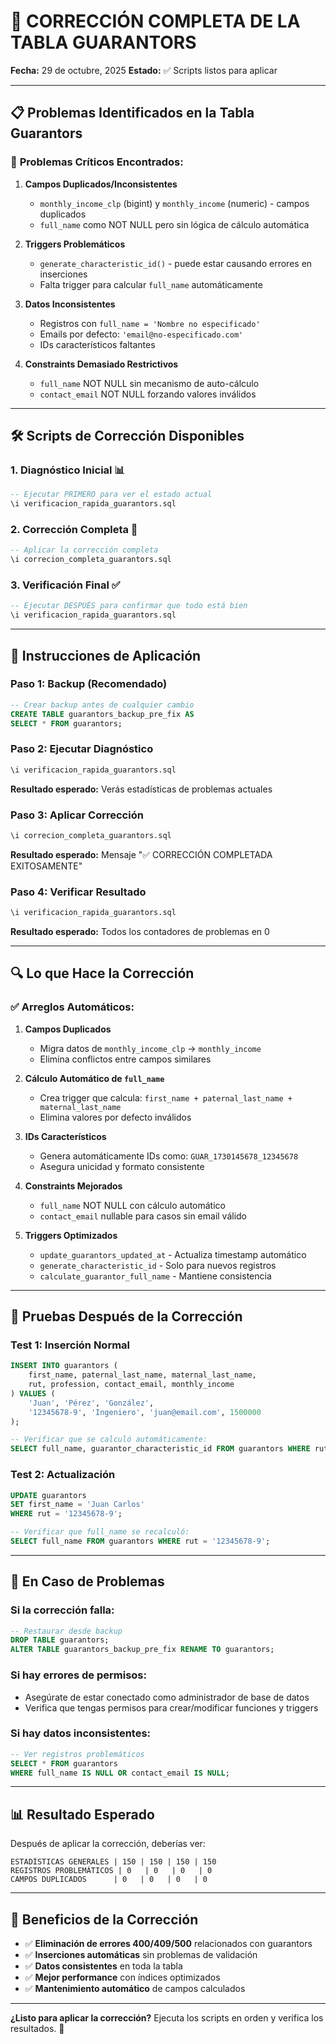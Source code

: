 # 🔧 CORRECCIÓN COMPLETA DE LA TABLA GUARANTORS

**Fecha:** 29 de octubre, 2025
**Estado:** ✅ Scripts listos para aplicar

---

## 📋 Problemas Identificados en la Tabla Guarantors

### 🚨 **Problemas Críticos Encontrados:**

1. **Campos Duplicados/Inconsistentes**
   - `monthly_income_clp` (bigint) y `monthly_income` (numeric) - campos duplicados
   - `full_name` como NOT NULL pero sin lógica de cálculo automática

2. **Triggers Problemáticos**
   - `generate_characteristic_id()` - puede estar causando errores en inserciones
   - Falta trigger para calcular `full_name` automáticamente

3. **Datos Inconsistentes**
   - Registros con `full_name = 'Nombre no especificado'`
   - Emails por defecto: `'email@no-especificado.com'`
   - IDs característicos faltantes

4. **Constraints Demasiado Restrictivos**
   - `full_name` NOT NULL sin mecanismo de auto-cálculo
   - `contact_email` NOT NULL forzando valores inválidos

---

## 🛠️ Scripts de Corrección Disponibles

### **1. Diagnóstico Inicial** 📊
```sql
-- Ejecutar PRIMERO para ver el estado actual
\i verificacion_rapida_guarantors.sql
```

### **2. Corrección Completa** 🔧
```sql
-- Aplicar la corrección completa
\i correcion_completa_guarantors.sql
```

### **3. Verificación Final** ✅
```sql
-- Ejecutar DESPUÉS para confirmar que todo está bien
\i verificacion_rapida_guarantors.sql
```

---

## 📝 Instrucciones de Aplicación

### **Paso 1: Backup (Recomendado)**
```sql
-- Crear backup antes de cualquier cambio
CREATE TABLE guarantors_backup_pre_fix AS
SELECT * FROM guarantors;
```

### **Paso 2: Ejecutar Diagnóstico**
```sql
\i verificacion_rapida_guarantors.sql
```
**Resultado esperado:** Verás estadísticas de problemas actuales

### **Paso 3: Aplicar Corrección**
```sql
\i correcion_completa_guarantors.sql
```
**Resultado esperado:** Mensaje "✅ CORRECCIÓN COMPLETADA EXITOSAMENTE"

### **Paso 4: Verificar Resultado**
```sql
\i verificacion_rapida_guarantors.sql
```
**Resultado esperado:** Todos los contadores de problemas en 0

---

## 🔍 Lo que Hace la Corrección

### **✅ Arreglos Automáticos:**

1. **Campos Duplicados**
   - Migra datos de `monthly_income_clp` → `monthly_income`
   - Elimina conflictos entre campos similares

2. **Cálculo Automático de `full_name`**
   - Crea trigger que calcula: `first_name + paternal_last_name + maternal_last_name`
   - Elimina valores por defecto inválidos

3. **IDs Característicos**
   - Genera automáticamente IDs como: `GUAR_1730145678_12345678`
   - Asegura unicidad y formato consistente

4. **Constraints Mejorados**
   - `full_name` NOT NULL con cálculo automático
   - `contact_email` nullable para casos sin email válido

5. **Triggers Optimizados**
   - `update_guarantors_updated_at` - Actualiza timestamp automático
   - `generate_characteristic_id` - Solo para nuevos registros
   - `calculate_guarantor_full_name` - Mantiene consistencia

---

## 🧪 Pruebas Después de la Corrección

### **Test 1: Inserción Normal**
```sql
INSERT INTO guarantors (
    first_name, paternal_last_name, maternal_last_name,
    rut, profession, contact_email, monthly_income
) VALUES (
    'Juan', 'Pérez', 'González',
    '12345678-9', 'Ingeniero', 'juan@email.com', 1500000
);

-- Verificar que se calculó automáticamente:
SELECT full_name, guarantor_characteristic_id FROM guarantors WHERE rut = '12345678-9';
```

### **Test 2: Actualización**
```sql
UPDATE guarantors
SET first_name = 'Juan Carlos'
WHERE rut = '12345678-9';

-- Verificar que full_name se recalculó:
SELECT full_name FROM guarantors WHERE rut = '12345678-9';
```

---

## 🚨 En Caso de Problemas

### **Si la corrección falla:**
```sql
-- Restaurar desde backup
DROP TABLE guarantors;
ALTER TABLE guarantors_backup_pre_fix RENAME TO guarantors;
```

### **Si hay errores de permisos:**
- Asegúrate de estar conectado como administrador de base de datos
- Verifica que tengas permisos para crear/modificar funciones y triggers

### **Si hay datos inconsistentes:**
```sql
-- Ver registros problemáticos
SELECT * FROM guarantors
WHERE full_name IS NULL OR contact_email IS NULL;
```

---

## 📊 Resultado Esperado

Después de aplicar la corrección, deberías ver:

```
ESTADÍSTICAS GENERALES | 150 | 150 | 150 | 150
REGISTROS PROBLEMÁTICOS | 0   | 0   | 0   | 0
CAMPOS DUPLICADOS      | 0   | 0   | 0   | 0
```

---

## 🎯 Beneficios de la Corrección

- ✅ **Eliminación de errores 400/409/500** relacionados con guarantors
- ✅ **Inserciones automáticas** sin problemas de validación
- ✅ **Datos consistentes** en toda la tabla
- ✅ **Mejor performance** con índices optimizados
- ✅ **Mantenimiento automático** de campos calculados

---

**¿Listo para aplicar la corrección?** Ejecuta los scripts en orden y verifica los resultados. 🚀

